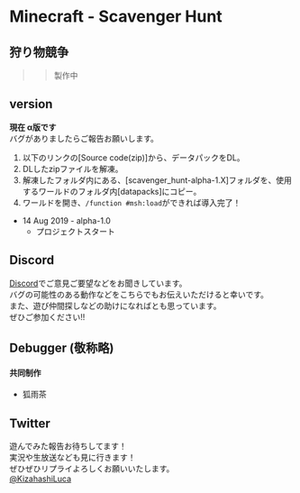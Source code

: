 # Minecraft - Scavenger Hunt

## 狩り物競争

>> 製作中

## version
__現在 α版です__   
バグがありましたらご報告お願いします。

 1. 以下のリンクの[Source code(zip)]から、データパックをDL。
 2. DLしたzipファイルを解凍。
 3. 解凍したフォルダ内にある、[scavenger_hunt-alpha-1.X]フォルダを、使用するワールドのフォルダ内[datapacks]にコピー。
 4. ワールドを開き、`/function #msh:load`ができれば導入完了！

 - 14 Aug 2019 - alpha-1.0
   - プロジェクトスタート
   
## Discord
[Discord][discord]でご意見ご要望などをお聞きしています。   
バグの可能性のある動作などをこちらでもお伝えいただけると幸いです。   
また、遊び仲間探しなどの助けになればとも思っています。   
ぜひご参加ください!!

## Debugger (敬称略)
#### 共同制作
 - 狐雨茶

## Twitter
 遊んでみた報告お待ちしてます！   
 実況や生放送なども見に行きます！   
 ぜひぜひリプライよろしくお願いいたします。   
 [@KizahashiLuca][twitter]
 
[discord]:https://discord.gg/ryNDGhU
[twitter]:https://www.twitter.com/KizahashiLuca